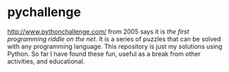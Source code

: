 # pychallenge
http://www.pythonchallenge.com/ from 2005 says it is *the first programming riddle on the net*. 
It is a series of puzzles that can be solved with any programming language. This repository is just my solutions using Python. So far I have found these fun, useful as a break from other activities, and educational.
